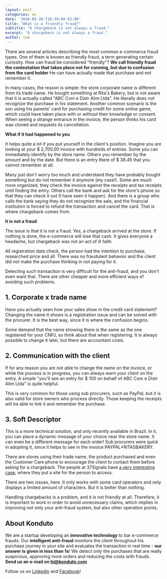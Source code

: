 ```yaml
---
layout: post
categories: en
date: '2016-05-30-T10:39:00-03:00'
title: "What is a friendly fraud?"
subtitle: "A chargeback is not always a fraud."
excerpt: "A chargeback is not always a fraud."
author: tom
---
```

There are several articles describing the most common e-commerce fraud types. One of them is known as friendly fraud, a term generating certain curiosity. How can fraud be considered "friendly"? **We call friendly fraud the contestation that takes place not for cunning, but due to confusion from the card holder** He can have actually made that purchase and not remember it.

In many cases, the reason is simple: the store corporate name is different from its trade name. He bought something at Rita's Bakery, but is not aware that it is actually called "ABC Com e Distr Alim Ltda". He literally does not recognize the purchase in his statement. Another common scenario is the son using his parents' card for purchasing credit for some online game, which could have taken place with or without their knowledge or consent. When seeing a strange entrance in the invoice, the person thinks his card was cloned and requests its cancellation.

**What if it had happened to you**

It helps quite a lot if you put yourself in the client's position. Imagine you are looking at your $ 2,700.00 invoice with hundreds of entries. Some you can immediately identify by the store name. Others you remember by the amount and by the date. But there is an entry there of $ 38.45 that you cannot remember at all.

Many just don't worry too much and understand they have probably bought something but do not remember it anymore (my case!). Some are much more organized, they check the invoice against the receipts and tax receipts until finding the entry. Others call the bank and ask for the store's phone so that they can check it out (I have seen it happen). And there is a group who calls the bank saying they do not recognize the sale, and the financial institution is forced to refund the transaction and cancel the card. That is where chargeback comes from.

**It is not a fraud**

The issue is that it is not a fraud. Yes, a chargeback arrived at the store. If nothing is done, the e-commerce will lose that cash. It gives everyone a headache, but chargeback was not an act of ill faith.

All registration data check, the person had the intention to purchase, researched price and all. There was no fraudulent behavior and the client did not make the purchase thinking in not paying for it.

Detecting such transaction is very difficult for the anti-fraud, and you don't even want that. There are other cheaper and more efficient ways of avoiding such problems.

## 1. Corporate x trade name

Have you actually seen how your sales show in the credit card statement? Changing the name it shows is a registration issue and can be solved with the procurer. It is the best way, since it is where the confusion begins.

Some demand that the name showing there is the same as the one registered for your CNPJ, so think about that when registering. It is always possible to change it later, but there are accountant costs.

## 2. Communication with the client

If for any reason you are not able to change the name on the invoice, or while the process is in progress, you can always warn your client on the entry. A simple "you'll see an entry for $ 100 on behalf of ABC Com e Distr Alim Ltda" is quite helpful.

This is very common for those using sub procurers, such as PayPal, but it is also valid for store owners who process directly. Those keeping the receipts will be able to link it and remember the purchase.

## 3. Soft Descriptor

This is a more technical solution, and only recently available in Brazil. In it, you can place a dynamic message of your choice near the store name. It can even be a different message for each order! Sub procurers were quick in adopting it, since it helps to see in the invoice PAYPAL*RITASBAKERY.

There are stores using their trade name, the product purchased and even the Customer Care phone to encourage the client to contact them before asking for a chargeback. The people at 37Signals have [a very interesting case](https://signalvnoise.com/posts/1545-how-we-reduced-chargebacks-by-30-as-a-percentage-of-sales), where they put a site for the person to access.

There are two issues, here. It only works with some card operators and only displays a limited amount of characters. But it is better than nothing.

Handling chargebacks is a problem, and it is not friendly at all. Therefore, it is important to work in order to avoid unnecessary claims, which implies in improving not only your anti-fraud system, but also other operation points.

## About Konduto

We are a startup developing an **innovative technology** to bar e-commerce frauds. Our **intelligent anti-fraud** monitors the client throughout his purchase journey in your site and evaluates the transaction in real time - **our answer is given in less than 1s**! We detect only the purchases that are really suspicious, approving more orders and reducing the costs with frauds. **Send us an e-mail on [hi@konduto.com](mailto:hi@konduto.com)**

Follow us on [Linkedin](https://www.linkedin.com/company/konduto?trk=company_logo) and [Facebook](https://www.facebook.com/konduto?fref=ts)!